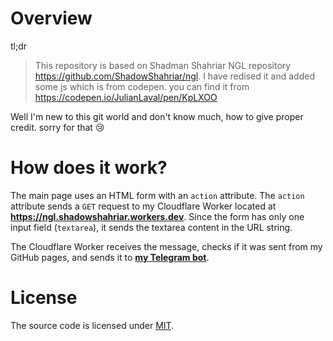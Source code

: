 # Overview

tl;dr

> This repository is based on Shadman Shahriar NGL repository https://github.com/ShadowShahriar/ngl. 
I have redised it and added some js which is from codepen. you can find it from https://codepen.io/JulianLaval/pen/KpLXOO

Well I'm new to this git world and don't know much, how to give proper credit. sorry for that 😢


# How does it work?

The main page uses an HTML form with an `action` attribute. The `action` attribute sends a `GET` request to my Cloudflare Worker located at **https://ngl.shadowshahriar.workers.dev**. Since the form has only one input field (`textarea`), it sends the textarea content in the URL string.

The Cloudflare Worker receives the message, checks if it was sent from my GitHub pages, and sends it to [**my Telegram bot**][2].

# License

The source code is licensed under [MIT][3].

[1]: https://ngl.link/
[2]: https://t.me/emmy_the_robot
[3]: https://github.com/ShadowShahriar/ngl/blob/main/LICENSE
